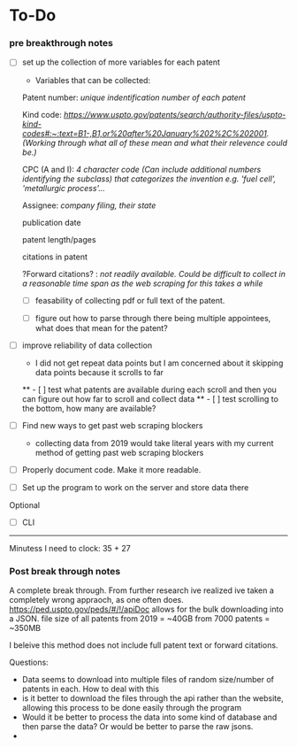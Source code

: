 # To-Do

### pre breakthrough notes
- [ ] set up the collection of more variables for each patent
    - Variables that can be collected:

    Patent number: _unique indentification number of each patent_
    
    Kind code: _https://www.uspto.gov/patents/search/authority-files/uspto-kind-codes#:~:text=B1-,B1,or%20after%20January%202%2C%202001. (Working through what all of these mean and what their relevence could be.)_
    
    CPC (A and I): _4 character code (Can include additional numbers identifying the subclass) that categorizes the invention e.g. 'fuel cell', 'metallurgic process'..._
    
    Assignee: _company filing, their state_
    
    publication date
    
    patent length/pages
    
    citations in patent
    
    ?Forward citations? : _not readily available. Could be difficult to collect in a reasonable time span as the web scraping for this takes a while_



    - [ ] feasability of collecting pdf or full text of the patent. 
    - [ ] figure out how to parse through there being multiple appointees, what does that mean for the patent?


- [ ] improve reliability of data collection
    - I did not get repeat data points but I am concerned about it skipping data points because it scrolls to far

    ** - [ ] test what patents are available during each scroll and then you can figure out how far to scroll and collect data  **
        - [ ] test scrolling to the bottom, how many are available? 

- [ ] Find new ways to get past web scraping blockers
    - collecting data from 2019 would take literal years with my current method of getting past web scraping blockers
- [ ] Properly document code. Make it more readable.
- [ ] Set up the program to work on the server and store data there

Optional
- [ ] CLI

--------------------------------------------------------------------------------------------------------------------------

Minutess I need to clock: 35 + 27


### Post break through notes
A complete break through. From further research ive realized ive taken a completely wrong appraoch, as one often does. 
https://ped.uspto.gov/peds/#/!/apiDoc
allows for the bulk downloading into a JSON. file size of all patents from 2019 = ~40GB from 7000 patents = ~350MB

I beleive this method does not include full patent text or forward citations. 

Questions:
- Data seems to download into multiple files of random size/number of patents in each. How to deal with this
- is it better to download the files through the api rather than the website, allowing this process to be done easily through the program
- Would it be better to process the data into some kind of database and then parse the data? Or would be better to parse the raw jsons. 
- 
